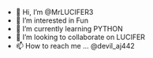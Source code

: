 - 👋 Hi, I’m @MrLUCIFER3
- 👀 I’m interested in Fun 
- 🌱 I’m currently learning PYTHON
- 💞️ I’m looking to collaborate on LUCIFER
- 📫 How to reach me ...
@devil_aj442

<!---
MrLUCIFER3/MrLUCIFER is a ✨ special ✨ repository because its `README.md` (this file) appears on your GitHub profile.
You can click the Preview link to take a look at your changes.
--->
